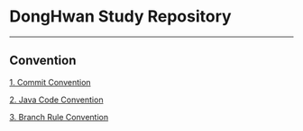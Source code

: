 # DongHwan Study Repository

---

## Convention
[1. Commit Convention](https://github.com/dev-donghwan/donghwan-study/blob/main/info/convention/CommitConvention.md)

[2. Java Code Convention]()

[3. Branch Rule Convention]()